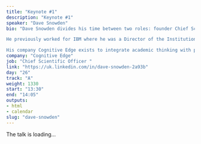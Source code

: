 ```yaml
---
title: "Keynote #1"
description: "Keynote #1"
speaker: "Dave Snowden"
bio: "Dave Snowden divides his time between two roles: founder Chief Scientific Officer of Cognitive Edge and the founder and Director of the Centre for Applied Complexity at the University of Wales. His work is international in nature and covers government and industry looking at complex issues relating to strategy, organisational decision making and decision making. He has pioneered a science based approach to organisations drawing on anthropology, neuroscience and complex adaptive systems theory.  He is a popular and passionate keynote speaker on a range of subjects, and is well known for his pragmatic cynicism and iconoclastic style.

He previously worked for IBM where he was a Director of the Institution for Knowledge Management and founded the Cynefin Centre for Organisational Complexity; during that period he was selected by IBM as one of six on-demand thinkers for a world wide advertising campaign. Prior to that he worked in a range of strategic and management roles in the service sector.

His company Cognitive Edge exists to integrate academic thinking with practice in organisations throughout the world and operates on a network model working with Academics, Government, Commercial Organisations, NGOs and Independent Consultants.  He is also the main designer of the SenseMaker® software suite, originally developed in the field of counter terrorism and now being actively deployed in both Government and Industry to handle issues of impact measurement, customer/employee insight, narrative based knowledge management, strategic foresight and risk management."
company: "Cognitive Edge"
job: "Chief Scientific Officer "
link: "https://uk.linkedin.com/in/dave-snowden-2a93b"
day: "26"
track: "A"
weight: 1330
start: "13:30"
end: "14:05"
outputs:
- html
- calendar
slug: "dave-snowden"
---
```


The talk is loading...